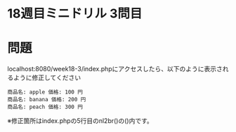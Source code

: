 # 18週目ミニドリル 3問目

# 問題

localhost:8080/week18-3/index.phpにアクセスしたら、以下のように表示されるように修正してください

```
商品名: apple 価格: 100 円
商品名: banana 価格: 200 円
商品名: peach 価格: 300 円
```

※修正箇所はindex.phpの5行目のnl2br()の()内です。